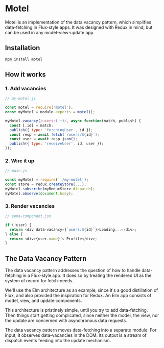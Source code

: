# Motel

Motel is an implementation of the data vacancy pattern, which simplifies data-fetching in Flux-style apps. It was designed with Redux in mind, but can be used in any model-view-update app.

## Installation

```bash
npm install motel
```

## How it works

### 1. Add vacancies

```js
// my-motel.js

const motel = require('motel');
const myMotel = module.exports = motel();

myMotel.vacancy(/users:(.+)/, async function(match, publish) {
  const [,id] = match;
  publish({ type: 'fetchingUser', id });
  const resp = await fetch(`/users/${id}`);
  const user = await resp.json();
  publish({ type: 'receiveUser', id, user });
});
```

### 2. Wire it up

```js
// main.js

const myMotel = require('./my-motel');
const store = redux.createStore(...);
myMotel.subscribe(myReduxStore.dispatch);
myMotel.observe(document.body);
```

### 3. Render vacancies

```js
// some-component.jsx

if (!user) {
  return <div data-vacancy={`users:${id}`}>Loading...</div>;
} else {
  return <div>{user.name}’s Profile</div>;
}
```

## The Data Vacancy Pattern

The data vacancy pattern addresses the question of how to handle data-fetching in a Flux-style app. It does so by treating the rendered UI as the system of record for fetch-needs.

We'll use the Elm architecture as an example, since it's a good distillation of Flux, and also provided the inspiration for Redux. An Elm app consists of model, view, and update components.

This architecture is pristinely simple, until you try to add data-fetching. Then things start getting complicated, since neither the model, the view, nor the update are concerned with asynchronous data requests.

The data vacancy pattern moves data-fetching into a separate module. For input, it observes data-vacancies in the DOM. Its output is a stream of dispatch events feeding into the update mechanism.
